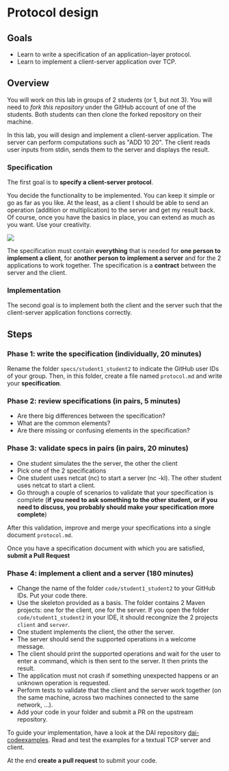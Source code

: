 Protocol design
===============

Goals
-----

* Learn to write a specification of an application-layer protocol.
* Learn to implement a client-server application over TCP.

Overview
--------

You will work on this lab in groups of 2 students (or 1, but not 3). You will need to *fork this repository* under the GitHub account of one of the students. Both students can then clone the forked repository on their machine.

In this lab, you will design and implement a client-server application. The server can perform computations such as "ADD 10 20". The client reads user inputs from stdin, sends them to the server and displays the result.

### Specification

The first goal is to **specify a client-server protocol**.

You decide the functionality to be implemented. You can keep it simple or go as far as you like. At the least, as a client I should be able to send an operation (addition or multiplication) to the server and get my result back. Of course, once you have the basics in place, you can extend as much as you want. Use your creativity.

![](https://upload.wikimedia.org/wikipedia/commons/thumb/d/d1/Calculator_on_macOS.png/381px-Calculator_on_macOS.png)

The specification must contain **everything** that is needed for **one person to implement a client**, for **another person to implement a server** and for the 2 applications to work together. The specification is a **contract** between the server and the client.

### Implementation

The second goal is to implement both the client and the server such that the client-server application fonctions correctly.

Steps
-----

### Phase 1: write the specification (individually, 20 minutes)

Rename the folder `specs/student1_student2` to indicate the GitHub user IDs of your group.
Then, in this folder, create a file named `protocol.md` and write your **specification**.
 
### Phase 2: review specifications (in pairs, 5 minutes)

* Are there big differences between the specification?
* What are the common elements?
* Are there missing or confusing elements in the specification?

### Phase 3: validate specs in pairs (in pairs, 20 minutes)

* One student simulates the the server, the other the client
* Pick one of the 2 specifications
* One student uses netcat (nc) to start a server (nc -kl). The other student uses netcat to start a client.
* Go through a couple of scenarios to validate that your specification is complete (**if you need to ask something to the other student, or if you need to discuss, you probably should make your specification more complete**)

After this validation, improve and merge your specifications into a single document `protocol.md`.

Once you have a specification document with which you are satisfied, **submit a Pull Request**

### Phase 4: implement a client and a server (180 minutes)

* Change the name of the folder `code/student1_student2` to your GitHub IDs. Put your code there.
* Use the skeleton provided as a basis. The folder contains 2 Maven projects: one for the client, one for the server. 
  If you open the folder `code/student1_student2` in your IDE, it should recongnize the 2 projects `client` and `server`.
* One student implements the client, the other the server.
* The server should send the supported operations in a welcome message.
* The client should print the supported operations and wait for the user to enter a command, which is then sent to the server. It then prints the result.
* The application must not crash if something unexpected happens or an unknown operation is requested.
* Perform tests to validate that the client and the server work together (on the same machine, across two machines connected to the same network, ...).
* Add your code in your folder and submit a PR on the upstream repository.

To guide your implementation, have a look at the DAI repository [dai-codeexamples](https://github.com/HEIGVD-Course-DAI/dai-codeexamples). Read and test the examples for a textual TCP server and client.

At the end **create a pull request** to submit your code.
